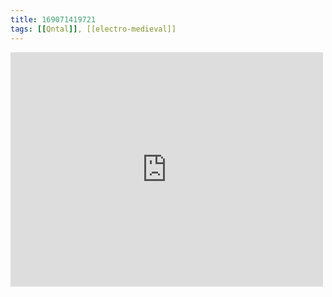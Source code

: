 ```yaml
---
title: 169071419721
tags: [[Qntal]], [[electro-medieval]]
---
```

<iframe allow="accelerometer; autoplay; clipboard-write; encrypted-media; gyroscope; picture-in-picture" allowfullscreen="" frameborder="0" height="375" id="youtube_iframe" src="https://www.youtube.com/embed/hMh7mHgAYSs?feature=oembed&amp;enablejsapi=1&amp;origin=https://safe.txmblr.com&amp;wmode=opaque" width="500"></iframe>